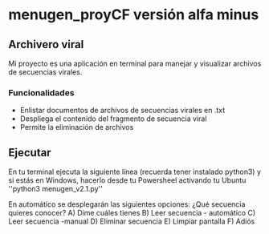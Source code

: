 # menugen_proyCF versión alfa minus 
## Archivero viral ##
Mi proyecto es una aplicación en terminal para manejar y visualizar archivos de secuencias virales. 
### Funcionalidades ###
* Enlistar documentos de archivos de secuencias virales en .txt
* Despliega el contenido del fragmento de secuencia viral
* Permite la eliminación de archivos

## Ejecutar ##
En tu terminal ejecuta la siguiente línea (recuerda tener instalado python3) y si estás en Windows, hacerlo desde tu Powersheel activando tu Ubuntu 
''python3 menugen_v2.1.py''

En automático se desplegarán las siguientes opciones:
¿Qué secuencia quieres conocer?
A) Dime cuáles tienes
B) Leer secuencia - automático
C) Leer secuencia -manual
D) Eliminar secuencia
E) Limpiar pantalla
F) Adiós


